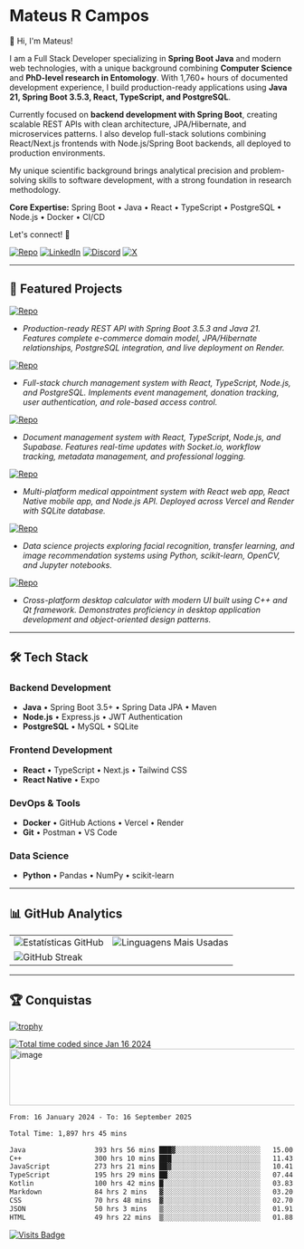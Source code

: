 # Mateus R Campos

👋 Hi, I'm Mateus!

I am a Full Stack Developer specializing in **Spring Boot Java** and modern web technologies, with a unique background combining **Computer Science** and **PhD-level research in Entomology**. With 1,760+ hours of documented development experience, I build production-ready applications using **Java 21, Spring Boot 3.5.3, React, TypeScript, and PostgreSQL**.

Currently focused on **backend development with Spring Boot**, creating scalable REST APIs with clean architecture, JPA/Hibernate, and microservices patterns. I also develop full-stack solutions combining React/Next.js frontends with Node.js/Spring Boot backends, all deployed to production environments.

My unique scientific background brings analytical precision and problem-solving skills to software development, with a strong foundation in research methodology.

**Core Expertise:** Spring Boot • Java • React • TypeScript • PostgreSQL • Node.js • Docker • CI/CD

Let's connect! 🚀

[![Repo](https://img.shields.io/badge/Portfolio-black?style=for-the-badge)](https://portfolio-mateusribeirocampos.vercel.app)
[![LinkedIn](https://img.shields.io/badge/LinkedIn-Connect%20Profissional-0077B5?style=for-the-badge&logo=linkedin&logoColor=white)](https://www.linkedin.com/in/mateus-ribeiro-de-campos-6a135331)
[![Discord](https://img.shields.io/badge/Discord-7289DA?style=for-the-badge&logo=discord&logoColor=white)](https://discord.com/channels/@_mateuscampos/)
[![X](https://img.shields.io/badge/X-000?style=for-the-badge&logo=x)](https://x.com/@MateusR1Campos)

---

## 💼 Featured Projects

[![Repo](https://img.shields.io/badge/Spring_Boot_E--commerce_API-Java-orange?style=for-the-badge)](https://github.com/mateusribeirocampos/spring-boot-crud-api-template)

- _Production-ready REST API with Spring Boot 3.5.3 and Java 21. Features complete e-commerce domain model, JPA/Hibernate relationships, PostgreSQL integration, and live deployment on Render._

[![Repo](https://img.shields.io/badge/Santa_Rita_Church-TypeScript-blue?style=for-the-badge)](https://github.com/mateusribeirocampos/santarita)

- _Full-stack church management system with React, TypeScript, Node.js, and PostgreSQL. Implements event management, donation tracking, user authentication, and role-based access control._

[![Repo](https://img.shields.io/badge/SYSMP-TypeScript-blue?style=for-the-badge)](https://github.com/mateusribeirocampos/sysmp)

- _Document management system with React, TypeScript, Node.js, and Supabase. Features real-time updates with Socket.io, workflow tracking, metadata management, and professional logging._

[![Repo](https://img.shields.io/badge/Dragenda-JavaScript-blue?style=for-the-badge)](https://github.com/mateusribeirocampos/dragenda)

- _Multi-platform medical appointment system with React web app, React Native mobile app, and Node.js API. Deployed across Vercel and Render with SQLite database._

[![Repo](https://img.shields.io/badge/Machine_Learning_Studies-Python-green?style=for-the-badge)](https://github.com/mateusribeirocampos/diollm)

- _Data science projects exploring facial recognition, transfer learning, and image recommendation systems using Python, scikit-learn, OpenCV, and Jupyter notebooks._

[![Repo](https://img.shields.io/badge/Qt_Calculator-C++-purple?style=for-the-badge)](https://github.com/mateusribeirocampos/Calcd_Qt)

- _Cross-platform desktop calculator with modern UI built using C++ and Qt framework. Demonstrates proficiency in desktop application development and object-oriented design patterns._

---

## 🛠️ Tech Stack

### **Backend Development**
- **Java** • Spring Boot 3.5+ • Spring Data JPA • Maven
- **Node.js** • Express.js • JWT Authentication
- **PostgreSQL** • MySQL • SQLite

### **Frontend Development** 
- **React** • TypeScript • Next.js • Tailwind CSS
- **React Native** • Expo

### **DevOps & Tools**
- **Docker** • GitHub Actions • Vercel • Render
- **Git** • Postman • VS Code

### **Data Science**
- **Python** • Pandas • NumPy • scikit-learn

---

## 📊 GitHub Analytics

<table align="center">
  <tr>
    <td>
      <img src="https://github-readme-stats-sigma-five.vercel.app/api?username=mateusribeirocampos&show_icons=true&theme=dark&include_all_commits=true" alt="Estatísticas GitHub">
    </td>
    <td>
      <img src="https://github-readme-stats-sigma-five.vercel.app/api/top-langs/?username=mateusribeirocampos&layout=compact&theme=dark&hide=html,css" alt="Linguagens Mais Usadas">
    </td>
  </tr>
  <tr>
    <td colspan="2">
      <img src="https://streak-stats.demolab.com?user=mateusribeirocampos&theme=dark&border_radius=5" alt="GitHub Streak" />
    </td>
  </tr>
</table>

---

## 🏆 Conquistas

[![trophy](https://github-profile-trophy.vercel.app/?username=mateusribeirocampos&theme=onedark&rank=SSS,SS,S,AAA,AA,A,B,C)](https://github.com/ryo-ma/github-profile-trophy)
<div>
<div>
  <a href="https://wakatime.com/@018d1435-2bbc-41f2-9c8e-18d6109531a4"><img src="https://wakatime.com/badge/user/018d1435-2bbc-41f2-9c8e-18d6109531a4.svg" alt="Total time coded since Jan 16 2024" /></a>
</div>
  <a>
    <img height="100" src="https://media2.giphy.com/media/v1.Y2lkPTc5MGI3NjExMjJxb3Jtem1neGU3dm8wN3E5YzFzeG9hbHVjOWViNDZ6YWZwMGNveSZlcD12MV9pbnRlcm5hbF9naWZfYnlfaWQmY3Q9Zw/rwiTOXmYsb6uD3BeM6/giphy.gif" width="1050" alt="image">
  </a>
</div>

<!--START_SECTION:waka-->

```txt
From: 16 January 2024 - To: 16 September 2025

Total Time: 1,897 hrs 45 mins

Java                 393 hrs 56 mins ███▓░░░░░░░░░░░░░░░░░░░░░   15.00 %
C++                  300 hrs 10 mins ███░░░░░░░░░░░░░░░░░░░░░░   11.43 %
JavaScript           273 hrs 21 mins ██▓░░░░░░░░░░░░░░░░░░░░░░   10.41 %
TypeScript           195 hrs 29 mins ██░░░░░░░░░░░░░░░░░░░░░░░   07.44 %
Kotlin               100 hrs 42 mins █░░░░░░░░░░░░░░░░░░░░░░░░   03.83 %
Markdown             84 hrs 2 mins   ▓░░░░░░░░░░░░░░░░░░░░░░░░   03.20 %
CSS                  70 hrs 48 mins  ▓░░░░░░░░░░░░░░░░░░░░░░░░   02.70 %
JSON                 50 hrs 3 mins   ▒░░░░░░░░░░░░░░░░░░░░░░░░   01.91 %
HTML                 49 hrs 22 mins  ▒░░░░░░░░░░░░░░░░░░░░░░░░   01.88 %
```

<!--END_SECTION:waka-->

[![Visits Badge](https://komarev.com/ghpvc/?username=mateusribeirocampos&style=flat-square&color=blue)](https://github.com/mateusribeirocampos)
